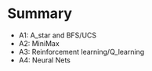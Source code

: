 # Summary

- A1: A_star and BFS/UCS
- A2: MiniMax 
- A3: Reinforcement learning/Q_learning
- A4: Neural Nets
